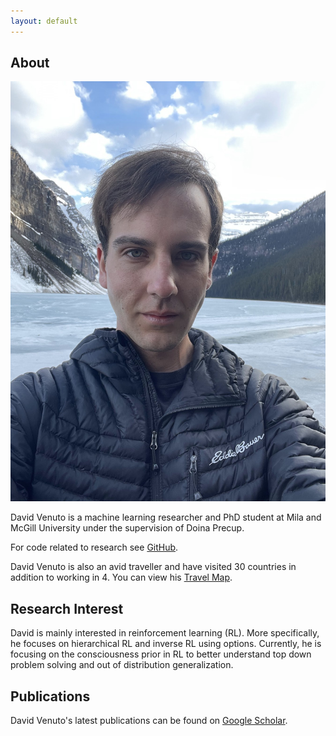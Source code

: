 ```yaml
---
layout: default
---
```


## About

<img class="profile-picture" src="IMG_8052.jpg">

David Venuto is a machine learning researcher and PhD student at Mila and McGill University under the supervision of Doina Precup.  

For code related to research see [GitHub](https://github.com/dvVenuto).

David Venuto is also an avid traveller and have visited 30 countries in addition to working in 4.  You can view his [Travel Map](https://drive.google.com/open?id=1_QtJdbULTcZpp6Jb8Da1D3T6d7vGn5np&usp=sharing).

## Research Interest

David is mainly interested in reinforcement learning (RL). More specifically, he focuses on hierarchical RL and inverse RL using options. Currently, he is focusing on the consciousness prior in RL to better understand top down problem solving and out of distribution generalization.

## Publications 

David Venuto's latest publications can be found on [Google Scholar](https://scholar.google.ca/citations?user=32rbUtYAAAAJ&hl=en).





